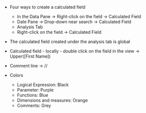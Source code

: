 - Four ways to create a calculated field
  - In the Data Pane -> Right-click on the field -> Calculated Field
  - Date Pane -> Drop-down near search -> Calculated Field
  - Analysis Tab
  - Right-click on the field -> Calculated Field

- The calculated field created under the analysis tab is global
- Calculated field - locally - double click on the field in the view -> Upper([First Name])
- Comment line -> //

- Colors
  - Logical Expression:  Black
  - Parameter:  Purple
  - Functions:  Blue
  - Dimensions and measures: Orange
  - Comments: Grey
